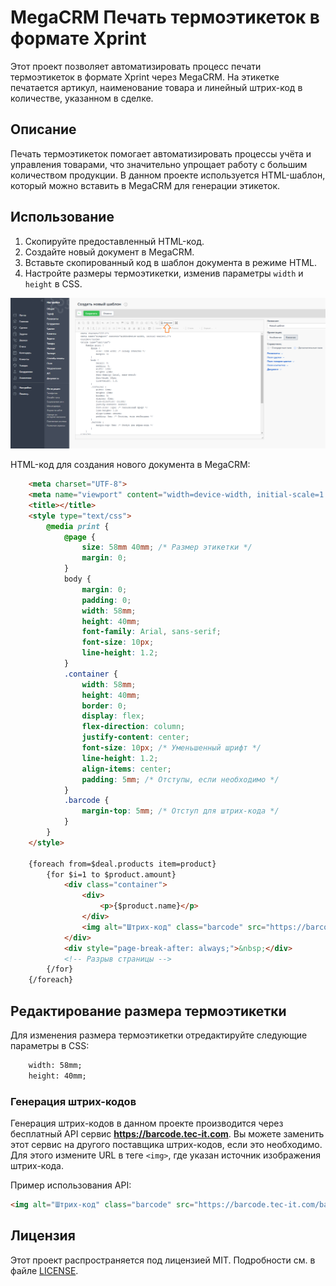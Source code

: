 # MegaCRM Печать термоэтикеток в формате Xprint

Этот проект позволяет автоматизировать процесс печати термоэтикеток в формате Xprint через MegaCRM. На этикетке печатается артикул, наименование товара и линейный штрих-код в количестве, указанном в сделке.

## Описание

Печать термоэтикеток помогает автоматизировать процессы учёта и управления товарами, что значительно упрощает работу с большим количеством продукции. В данном проекте используется HTML-шаблон, который можно вставить в MegaCRM для генерации этикеток.

## Использование

1. Скопируйте предоставленный HTML-код.
2. Создайте новый документ в MegaCRM.
3. Вставьте скопированный код в шаблон документа в режиме HTML.
4. Настройте размеры термоэтикетки, изменив параметры `width` и `height` в CSS.
   
![MegaCRM Печать термоэтикеток в формате Xprint](https://github.com/NodeRedBPM/MegaCRM-Xprint/blob/main/megacrmxprint.png)

HTML-код для создания нового документа в MegaCRM:
```html
    <meta charset="UTF-8">
    <meta name="viewport" content="width=device-width, initial-scale=1.0">
    <title></title>
    <style type="text/css">
        @media print {
            @page {
                size: 58mm 40mm; /* Размер этикетки */
                margin: 0;
            }
            body {
                margin: 0;
                padding: 0;
                width: 58mm;
                height: 40mm;
                font-family: Arial, sans-serif;
                font-size: 10px;
                line-height: 1.2;
            }
            .container {
                width: 58mm;
                height: 40mm;
                border: 0;
                display: flex;
                flex-direction: column;
                justify-content: center;
                font-size: 10px; /* Уменьшенный шрифт */
                line-height: 1.2;
                align-items: center;
                padding: 5mm; /* Отступы, если необходимо */
            }
            .barcode {
                margin-top: 5mm; /* Отступ для штрих-кода */
            }
        }
    </style>

    {foreach from=$deal.products item=product}
        {for $i=1 to $product.amount}
            <div class="container">
                <div>
                    <p>{$product.name}</p>
                </div>
                <img alt="Штрих-код" class="barcode" src="https://barcode.tec-it.com/barcode.ashx?data={$product.article}&amp;code=Code128&amp;dpi=96" />
            </div>
            <div style="page-break-after: always;">&nbsp;</div>
            <!-- Разрыв страницы -->
        {/for}
    {/foreach}
```
## Редактирование размера термоэтикетки

Для изменения размера термоэтикетки отредактируйте следующие параметры в CSS:
```html
    width: 58mm;
    height: 40mm;
```
### Генерация штрих-кодов

Генерация штрих-кодов в данном проекте производится через бесплатный API сервис **https://barcode.tec-it.com**. Вы можете заменить этот сервис на другого поставщика штрих-кодов, если это необходимо. Для этого измените URL в теге `<img>`, где указан источник изображения штрих-кода.

Пример использования API:
```html
<img alt="Штрих-код" class="barcode" src="https://barcode.tec-it.com/barcode.ashx?data={$product.article}&amp;code=Code128&amp;dpi=96" />
```
## Лицензия

Этот проект распространяется под лицензией MIT. Подробности см. в файле [LICENSE](LICENSE).

